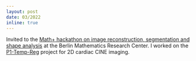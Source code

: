 ```yaml
---
layout: post
date: 03/2022
inline: true
---
```


Invited to the [Math+ hackathon on image reconstruction, segmentation and shape analysis](https://mathplus.de/topic-development-lab/tes-winter-2021-22/hackathon/) at the Berlin Mathematics Research Center. I worked on the [P1-Temp-Reg](https://github.com/MATHplus-Young-Academy/P1-Temp-Reg) project for 2D cardiac CINE imaging.